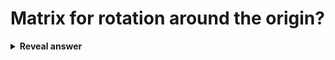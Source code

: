 # Matrix for rotation around the origin?
<details>
<summary><b>Reveal answer</b></summary>
<img src="../../../../../media/paste-7dc35ca08e1cef119ada2f67cf42e30217b20be3.jpg">
</details>
